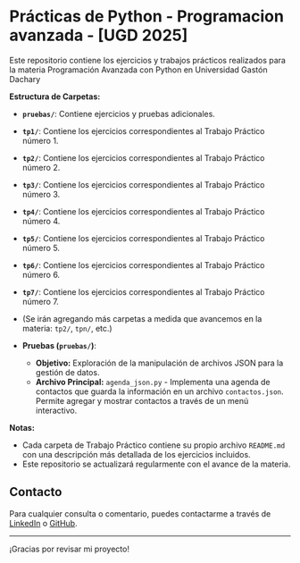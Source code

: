 # Prácticas de Python - Programacion avanzada - [UGD 2025]

Este repositorio contiene los ejercicios y trabajos prácticos realizados para la materia Programación Avanzada con Python en Universidad Gastón Dachary

**Estructura de Carpetas:**

- **`pruebas/`**: Contiene ejercicios y pruebas adicionales.
- **`tp1/`**: Contiene los ejercicios correspondientes al Trabajo Práctico número 1.
- **`tp2/`**: Contiene los ejercicios correspondientes al Trabajo Práctico número 2.
- **`tp3/`**: Contiene los ejercicios correspondientes al Trabajo Práctico número 3.
- **`tp4/`**: Contiene los ejercicios correspondientes al Trabajo Práctico número 4.
- **`tp5/`**: Contiene los ejercicios correspondientes al Trabajo Práctico número 5.
- **`tp6/`**: Contiene los ejercicios correspondientes al Trabajo Práctico número 6.
- **`tp7/`**: Contiene los ejercicios correspondientes al Trabajo Práctico número 7.
- (Se irán agregando más carpetas a medida que avancemos en la materia: `tp2/`, `tpn/`, etc.)

- **Pruebas (`pruebas/`)**:
  - **Objetivo:** Exploración de la manipulación de archivos JSON para la gestión de datos.
  - **Archivo Principal:** `agenda_json.py` - Implementa una agenda de contactos que guarda la información en un archivo `contactos.json`. Permite agregar y mostrar contactos a través de un menú interactivo.

**Notas:**

- Cada carpeta de Trabajo Práctico contiene su propio archivo `README.md` con una descripción más detallada de los ejercicios incluidos.
- Este repositorio se actualizará regularmente con el avance de la materia.

## Contacto

Para cualquier consulta o comentario, puedes contactarme a través de [LinkedIn](https://www.linkedin.com/in/nkaminski-profile/) o [GitHub](https://github.com/N-Kaminski).

---

¡Gracias por revisar mi proyecto!
